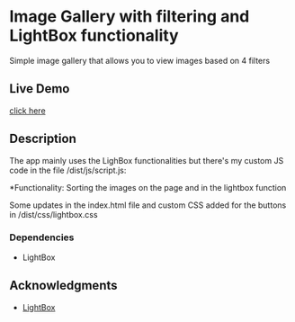 
# Image Gallery with filtering and LightBox functionality

Simple image gallery that allows you to view images based on 4 filters

## Live Demo

[click here](https://viktorr14.sg-host.com/)

## Description

The app mainly uses the LighBox functionalities but there's my custom JS code in the file /dist/js/script.js:

*Functionality: Sorting the images on the page and in the lightbox function

Some updates in the index.html file and custom CSS added for the buttons in  /dist/css/lightbox.css 



### Dependencies

* LightBox




## Acknowledgments


* [LightBox](https://lokeshdhakar.com/projects/lightbox2/)
